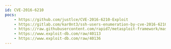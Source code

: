 ```yaml
---
id: CVE-2016-6210
pocs:
    - https://github.com/justlce/CVE-2016-6210-Exploit
    - https://gitlab.com/kar0nt3/ssh-users-enumeration-by-cve-2016-6210
    - https://raw.githubusercontent.com/rapid7/metasploit-framework/master/modules/auxiliary/scanner/ssh/ssh_enumusers.rb
    - https://www.exploit-db.com/raw/40113
    - https://www.exploit-db.com/raw/40136
---
```


